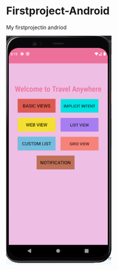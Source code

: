 # Firstproject-Android

My firstprojectin andriod

![alt tag](https://github.com/wiemp10/Firstproject-Android/blob/main/Capture.PNG)
